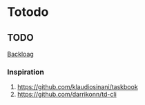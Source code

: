 # Totodo

## TODO
[Backloag](https://github.com/users/rogemus/projects/3)

### Inspiration

1. https://github.com/klaudiosinani/taskbook
2. https://github.com/darrikonn/td-cli
